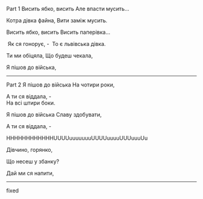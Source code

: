 Part 1
Висить ябко, висить
Але впасти мусить...

Котра дівка файна,
Вити заміж мусить.

Висить ябко, висить
Висить паперівка...

 Як ся гонорує, -
 То є львівська дівка.

Ти ми обіцяла,
Що будеш чекала,

Я пішов до війська,

-------------

Part 2
Я пішов до війська
На чотири роки,

А ти ся віддала, -    
На всі штири боки.

Я пішов до війська
Славу здобувати,

А ти ся віддала, -

HHHHHHHHHHHHUUUUuuuuuuuUUUUuuuuUUUuuuUu

Дівчино, горянко,

Що несеш у збанку?

Дай ми ся напити,

----------------------


fixed
